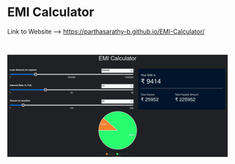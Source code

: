 # EMI Calculator


Link to Website --> https://parthasarathy-b.github.io/EMI-Calculator/

</br>

![](assets/image.png)
